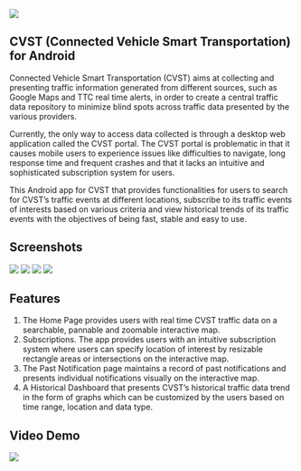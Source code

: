 ![](app/src/main/res/drawable/logo.png)
## CVST (Connected Vehicle Smart Transportation) for Android

Connected Vehicle Smart Transportation (CVST) aims at collecting and presenting traffic information generated from different sources, such as Google Maps and TTC real time alerts, in order to create a central traffic data repository to minimize blind spots across traffic data presented by the various providers. 

Currently, the only way to access data collected is through a desktop web application called the CVST portal. The CVST portal is problematic in that it causes mobile users to experience issues like difficulties to navigate, long response time and frequent crashes and that it lacks an intuitive and sophisticated subscription system for users.

This Android app for CVST that provides functionalities for users to search for CVST’s traffic events at different locations, subscribe to its traffic events of interests based on various criteria and view historical trends of its traffic events with the objectives of being fast, stable and easy to use.

## Screenshots
![](screenshots/Screenshot_20170406-141031.png)
![](screenshots/Screenshot_20170406-141210.png)
![](screenshots/Screenshot_20170406-141350.png)
![](screenshots/Screenshot_20170406-141523.png)

## Features
1. The Home Page provides users with real time CVST traffic data on a searchable, pannable and zoomable interactive map. 
2. Subscriptions. The app provides users with an intuitive subscription system where users can specify location of interest by resizable rectangle areas or intersections on the interactive map. 
3. The Past Notification page  maintains a record of past notifications and presents individual notifications visually on the interactive map. 
4. A Historical Dashboard that presents CVST’s historical traffic data trend in the form of graphs which can be customized by the users based on time range, location and data type. 

## Video Demo
[![](https://img.youtube.com/vi/i5sRAp8Fyv4/0.jpg)](https://www.youtube.com/watch?v=i5sRAp8Fyv4)